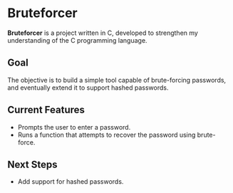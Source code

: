 # Bruteforcer

**Bruteforcer** is a project written in C, developed to strengthen my understanding of the C programming language.

## Goal

The objective is to build a simple tool capable of brute-forcing passwords, and eventually extend it to support hashed passwords.

## Current Features

- Prompts the user to enter a password.
- Runs a function that attempts to recover the password using brute-force.

## Next Steps

- Add support for hashed passwords.
